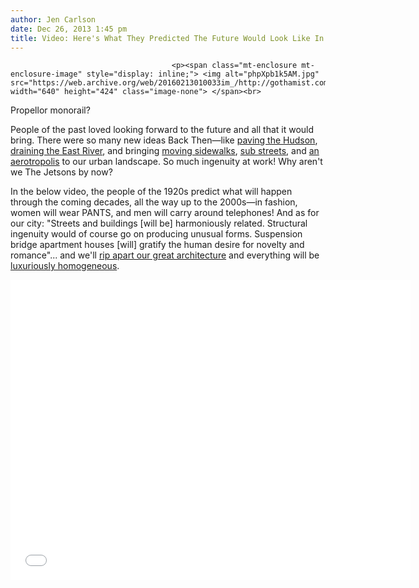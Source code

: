 ```yaml
---
author: Jen Carlson
date: Dec 26, 2013 1:45 pm
title: Video: Here's What They Predicted The Future Would Look Like In The 1920s
---
```


	
										<p><span class="mt-enclosure mt-enclosure-image" style="display: inline;"> <img alt="phpXpb1k5AM.jpg" src="https://web.archive.org/web/20160213010033im_/http://gothamist.com/attachments/arts_jen/phpXpb1k5AM.jpg" width="640" height="424" class="image-none"> </span><br>
<span class="photo_caption">Propellor monorail?</span></p>

<p>People of the past loved looking forward to the future and all that it would bring. There were so many new ideas Back Then&#x2014;like <a href="https://web.archive.org/web/20160213010033/http://gothamist.com/2010/01/18/paving_the_hudson.php">paving the Hudson</a>, <a href="https://web.archive.org/web/20160213010033/http://gothamist.com/2010/01/16/1924_traffic_congestion_solution_dr.php">draining the East River</a>, and bringing <a href="https://web.archive.org/web/20160213010033/http://gothamist.com/2010/03/08/flashback_moving_sidewalks_where_ar.php">moving sidewalks</a>, <a href="https://web.archive.org/web/20160213010033/http://gothamist.com/2008/02/20/2level_streets.php">sub streets</a>, and <a href="https://web.archive.org/web/20160213010033/http://gothamist.com/2008/01/07/1939s_aerotropo.php">an aerotropolis</a> to our urban landscape. So much ingenuity at work! Why aren&apos;t we The Jetsons by now?</p>

<p>In the below video, the people of the 1920s predict what will happen through the coming decades, all the way up to the 2000s&#x2014;in fashion, women will wear PANTS, and men will carry around telephones! And as for our city: &quot;Streets and buildings [will be] harmoniously related. Structural ingenuity would of course go on producing unusual forms. Suspension bridge apartment houses [will] gratify the human desire for novelty and romance&quot;... and we&apos;ll <a href="https://web.archive.org/web/20160213010033/http://gothamist.com/2012/07/31/penn_station_1.php">rip apart our great architecture</a> and everything will be <a href="https://web.archive.org/web/20160213010033/http://gothamist.com/2013/11/04/photos_williamsburgs_future_comes_w.php">luxuriously homogeneous</a>.</p>

<p><iframe width="640" height="480" src="//web.archive.org/web/20160213010033if_/http://www.youtube.com/embed/czr-98yo6RU" frameborder="0" allowfullscreen></iframe></p>					
										
									
				